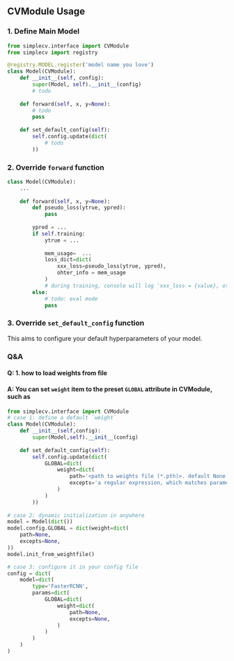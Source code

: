## CVModule Usage

### 1. Define Main Model
```python
from simplecv.interface import CVModule
from simplecv import registry

@registry.MODEL.register('model name you love')
class Model(CVModule):
    def __init__(self, config):
        super(Model, self).__init__(config)
        # todo
        
    def forward(self, x, y=None):
        # todo
        pass
    
    def set_default_config(self):
        self.config.update(dict(
            # todo
        ))
```

### 2. Override `forward` function
```python
class Model(CVModule):
    ...
    
    def forward(self, x, y=None):
        def pseudo_loss(ytrue, ypred):
            pass
            
        ypred = ...
        if self.training:
            ytrue = ...
            
            mem_usage=  ...
            loss_dict=dict(
                xxx_loss=pseudo_loss(ytrue, ypred),
                ohter_info = mem_usage
            )
            # during training, console will log 'xxx_loss = {value}, other_info = {mem_usage}'
        else:
            # todo: eval mode
            pass
```

### 3. Override `set_default_config` function

This aims to configure your default hyperparameters of your model.

### Q&A
#### Q: 1. how to load weights from file
#### A: You can set `weight` item to the preset `GLOBAL` attribute in CVModule, such as
```python
from simplecv.interface import CVModule
# case 1: define a default `weight`
class Model(CVModule):
    def __init__(self,config):
        super(Model,self).__init__(config)
        
    def set_default_config(self):
        self.config.update(dict(
            GLOBAL=dict(
                weight=dict(
                    path='<path to weights file (*.pth)>. default None',
                    excepts='a regular expression, which matches parameters you want to drop. default None'
                )
            )
        ))
        
# case 2: dynamic initialization in anywhere
model = Model(dict())
model.config.GLOBAL = dict(weight=dict(
    path=None,
    excepts=None,
))
model.init_from_weightfile()

# case 3: configure it in your config file
config = dict(
    model=dict(
        type='FasterRCNN',
        params=dict(
            GLOBAL=dict(
                weight=dict(
                    path=None,
                    excepts=None,
                )
            )
        )
    )
)

```